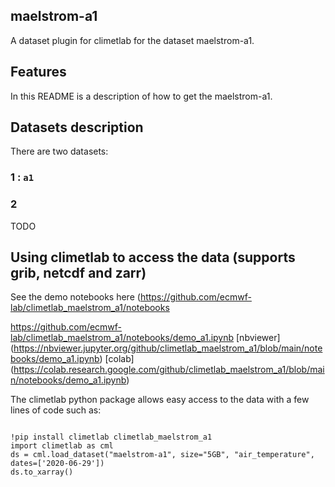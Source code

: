## maelstrom-a1

A dataset plugin for climetlab for the dataset maelstrom-a1.


Features
--------

In this README is a description of how to get the maelstrom-a1.

## Datasets description

There are two datasets: 

### 1 : `a1`


### 2
TODO


## Using climetlab to access the data (supports grib, netcdf and zarr)

See the demo notebooks here (https://github.com/ecmwf-lab/climetlab_maelstrom_a1/notebooks

https://github.com/ecmwf-lab/climetlab_maelstrom_a1/notebooks/demo_a1.ipynb
[nbviewer] (https://nbviewer.jupyter.org/github/climetlab_maelstrom_a1/blob/main/notebooks/demo_a1.ipynb) 
[colab] (https://colab.research.google.com/github/climetlab_maelstrom_a1/blob/main/notebooks/demo_a1.ipynb) 

The climetlab python package allows easy access to the data with a few lines of code such as:
```

!pip install climetlab climetlab_maelstrom_a1
import climetlab as cml
ds = cml.load_dataset("maelstrom-a1", size="5GB", "air_temperature", dates=['2020-06-29'])
ds.to_xarray()
```
